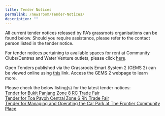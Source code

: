 ```yaml
---
title: Tender Notices
permalink: /newsroom/Tender-Notices/
description: ""
---
```

All current tender notices released by PA’s grassroots organisations can be found below. Should you require assistance, please refer to the contact person listed in the tender notice.

For tender notices pertaining to available spaces for rent at Community Clubs/Centres and Water Venture outlets, please click [here](/our-network/Community-Clubs/Rentals).

Open Tenders published via the Grassroots Emart System 2 (GEMS 2) can be viewed online using [this](https://gems.pa.gov.sg/account/vendors) link. Access the GEMS 2 webpage to learn more.
<br>

Please check the below listing(s) for the latest tender notices: <br>
[Tender for Bukit Panjang Zone 8 RC Trade Fair](/tender-details/bukit-panjang-zone-8-rc-trade-fair-27may-10jun2023/) <br>
[Tender for Toa Payoh Central Zone 6 RN Trade Fair](/tender-details/toapayohcentralz6rctradefair/) <br>[Tender for Managing and Operating the Car Park at The Frontier Community Place](/tender-details/tenderforfrontiercarpark)
